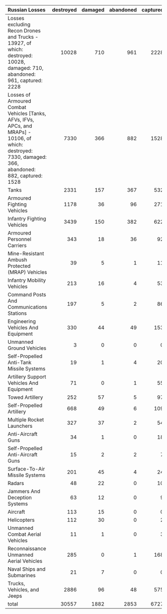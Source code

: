 | Russian Losses                                                                                                                                           |   destroyed |   damaged |   abandoned |   captured |   total |
|:---------------------------------------------------------------------------------------------------------------------------------------------------------|------------:|----------:|------------:|-----------:|--------:|
| Losses excluding Recon Drones and Trucks - 13927, of which: destroyed: 10028, damaged: 710, abandoned: 961, captured: 2228                               |       10028 |       710 |         961 |       2228 |   13927 |
| Losses of Armoured Combat Vehicles [Tanks, AFVs, IFVs, APCs, and MRAPs] - 10106, of which: destroyed: 7330, damaged: 366, abandoned: 882, captured: 1528 |        7330 |       366 |         882 |       1528 |   10106 |
| Tanks                                                                                                                                                    |        2331 |       157 |         367 |        532 |    3387 |
| Armoured Fighting Vehicles                                                                                                                               |        1178 |        36 |          96 |        271 |    1581 |
| Infantry Fighting Vehicles                                                                                                                               |        3439 |       150 |         382 |        622 |    4593 |
| Armoured Personnel Carriers                                                                                                                              |         343 |        18 |          36 |         92 |     489 |
| Mine-Resistant Ambush Protected  (MRAP) Vehicles                                                                                                         |          39 |         5 |           1 |         11 |      56 |
| Infantry Mobility Vehicles                                                                                                                               |         213 |        16 |           4 |         53 |     286 |
| Command Posts And Communications Stations                                                                                                                |         197 |         5 |           2 |         86 |     290 |
| Engineering Vehicles And Equipment                                                                                                                       |         330 |        44 |          49 |        153 |     576 |
| Unmanned Ground Vehicles                                                                                                                                 |           3 |         0 |           0 |          0 |       3 |
| Self-Propelled Anti-Tank Missile Systems                                                                                                                 |          19 |         1 |           4 |         20 |      44 |
| Artillery Support Vehicles And Equipment                                                                                                                 |          71 |         0 |           1 |         55 |     127 |
| Towed Artillery                                                                                                                                          |         252 |        57 |           5 |         97 |     411 |
| Self-Propelled Artillery                                                                                                                                 |         668 |        49 |           6 |        109 |     832 |
| Multiple Rocket Launchers                                                                                                                                |         327 |        37 |           2 |         54 |     420 |
| Anti-Aircraft Guns                                                                                                                                       |          34 |         1 |           0 |         18 |      53 |
| Self-Propelled Anti-Aircraft Guns                                                                                                                        |          15 |         2 |           2 |          7 |      26 |
| Surface-To-Air Missile Systems                                                                                                                           |         201 |        45 |           4 |         24 |     274 |
| Radars                                                                                                                                                   |          48 |        22 |           0 |         10 |      80 |
| Jammers And Deception Systems                                                                                                                            |          63 |        12 |           0 |          9 |      84 |
| Aircraft                                                                                                                                                 |         113 |        15 |           0 |          0 |     128 |
| Helicopters                                                                                                                                              |         112 |        30 |           0 |          2 |     144 |
| Unmanned Combat Aerial Vehicles                                                                                                                          |          11 |         1 |           0 |          3 |      15 |
| Reconnaissance Unmanned Aerial Vehicles                                                                                                                  |         285 |         0 |           1 |        168 |     454 |
| Naval Ships and Submarines                                                                                                                               |          21 |         7 |           0 |          0 |      28 |
| Trucks, Vehicles, and Jeeps                                                                                                                              |        2886 |        96 |          48 |        575 |    3605 |
| total                                                                                                                                                    |       30557 |      1882 |        2853 |       6727 |   42019 |